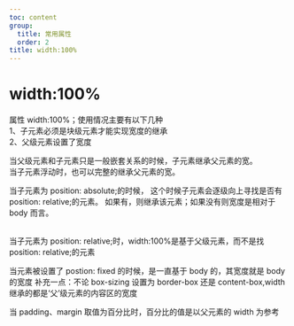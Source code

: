 ```yaml
---
toc: content
group:
  title: 常用属性
  order: 2
title: width:100%
---
```


# width:100%

属性 width:100%；使用情况主要有以下几种<br/>
1、子元素必须是块级元素才能实现宽度的继承<br/>
2、父级元素设置了宽度<br/>

当父级元素和子元素只是一般嵌套关系的时候，子元素继承父元素的宽。<br/>
当子元素浮动时，也可以完整的继承父元素的宽。<br/>

当子元素为 position: absolute;的时候，
这个时候子元素会逐级向上寻找是否有 position: relative;的元素。
如果有，则继承该元素；如果没有则宽度是相对于 body 而言。

<br/>
当子元素为 position: relative;时，width:100%是基于父级元素，而不是找 position: relative;的元素
<br/>

当元素被设置了 postion: fixed 的时候，是一直基于 body 的，其宽度就是 body 的宽度
补充一点：不论 box-sizing 设置为 border-box 还是 content-box,width 继承的都是‘父’级元素的内容区的宽度
<br/>

当 padding、margin 取值为百分比时，百分比的值是以父元素的 width 为参考
